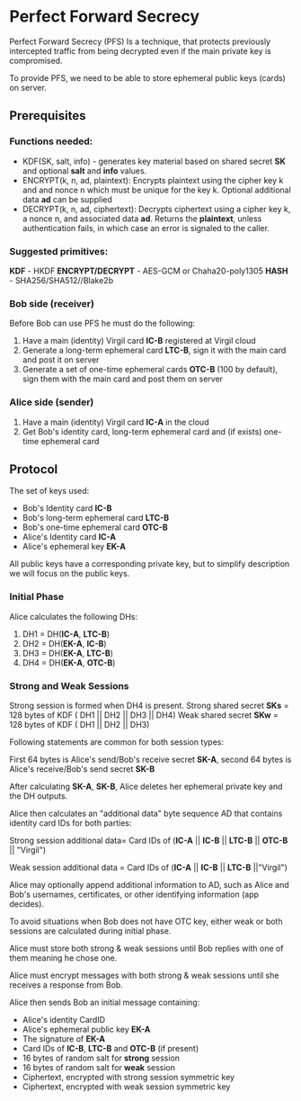 # Perfect Forward Secrecy

Perfect Forward Secrecy (PFS) Is a technique, that protects previously intercepted traffic from being decrypted even if the main private key is compromised. 

To provide PFS, we need to be able to store ephemeral public keys (cards) on server.

## Prerequisites

### Functions needed:

- KDF(SK, salt, info) - generates key material based on shared secret **SK** and optional **salt** and **info** values.
- ENCRYPT(k, n, ad, plaintext): Encrypts plaintext using the cipher key k and and nonce n which must be unique for the key k. Optional additional data **ad** can be supplied
- DECRYPT(k, n, ad, ciphertext): Decrypts ciphertext using a cipher key k, a nonce n, and associated data **ad**. Returns the **plaintext**, unless authentication fails, in which case an error is signaled to the caller.

### Suggested primitives:

**KDF** - HKDF
**ENCRYPT/DECRYPT** - AES-GCM or Chaha20-poly1305
**HASH** - SHA256/SHA512//Blake2b

### Bob side (receiver)
Before Bob can use PFS he must do the following:

1. Have a main (identity) Virgil card **IC-B** registered at Virgil cloud
2. Generate a long-term ephemeral card **LTC-B**, sign it with the main card and post it on server
3. Generate a set of one-time ephemeral cards **OTC-B** (100 by default), sign them with the main card and post them on server

### Alice side (sender)
1. Have a main (identity) Virgil card **IC-A** in the cloud
2. Get Bob's identity card, long-term ephemeral card and (if exists) one-time ephemeral card

## Protocol

The set of keys used:

- Bob's Identity card **IC-B**
- Bob's long-term ephemeral card **LTC-B**
- Bob's one-time ephemeral card **OTC-B**
- Alice's Identity card **IC-A**
- Alice's ephemeral key **EK-A**

All public keys have a corresponding private key, but to simplify description we will focus on the public keys.

### Initial Phase

Alice calculates the following DHs:

1. DH1 = DH(**IC-A**, **LTC-B**)
2. DH2 = DH(**EK-A**, **IC-B**)
3. DH3 = DH(**EK-A**, **LTC-B**)
4. DH4 = DH(**EK-A**, **OTC-B**)

### Strong and Weak Sessions

Strong session is formed when DH4 is present.
Strong shared secret **SKs** = 128 bytes of KDF ( DH1 || DH2 || DH3 || DH4) 
Weak shared secret **SKw** = 128 bytes of KDF ( DH1 || DH2 || DH3)

Following statements are common for both session types:

First 64 bytes is Alice's send/Bob's receive secret **SK-A**, second 64 bytes is Alice's receive/Bob's send secret **SK-B**

After calculating **SK-A**, **SK-B**, Alice deletes her ephemeral private key and the DH outputs.

Alice then calculates an "additional  data" byte sequence AD that contains identity card IDs for both parties: 

Strong session additional data= Card IDs of (**IC-A** || **IC-B** || **LTC-B**  || **OTC-B** || "Virgil")

Weak session additional data = Card IDs of (**IC-A** || **IC-B** || **LTC-B** ||"Virgil")

Alice may optionally append additional information to AD, such as Alice and Bob's usernames, certificates, or other identifying information (app decides).

To avoid situations when Bob does not have OTC key, either weak or both sessions are calculated during initial phase.

Alice must store both strong & weak sessions until Bob replies with one of them meaning he chose one.

Alice must encrypt messages with both strong & weak sessions until she receives a response from Bob.

Alice then sends Bob an initial message containing:
- Alice's identity CardID
- Alice's ephemeral public key **EK-A**
- The signature of **EK-A**
- Card IDs of **IC-B**, **LTC-B** and **OTC-B**  (if present)
- 16 bytes of random salt for **strong** session
- 16 bytes of random salt for **weak** session
- Ciphertext, encrypted with strong session symmetric key
- Ciphertext, encrypted with weak session symmetric key

